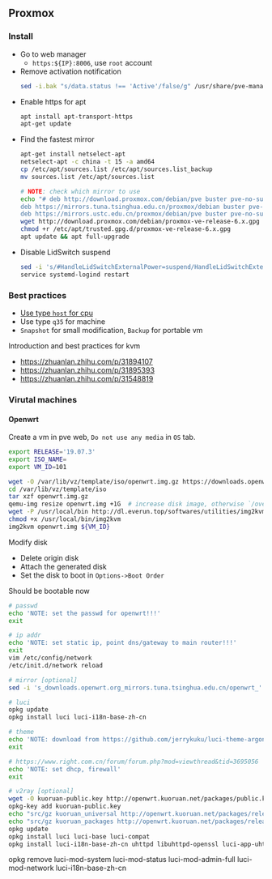 ## Proxmox

### Install 

- Go to web manager
    - `https:${IP}:8006`, use `root` account
- Remove activation notification
    ```sh
    sed -i.bak "s/data.status !== 'Active'/false/g" /usr/share/pve-manager/js/pvemanagerlib.js
    ```
- Enable https for apt
    ```sh
    apt install apt-transport-https
    apt-get update
    ```
- Find the fastest mirror
    ```sh
    apt-get install netselect-apt
    netselect-apt -c china -t 15 -a amd64
    cp /etc/apt/sources.list /etc/apt/sources.list_backup
    mv sources.list /etc/apt/sources.list

    # NOTE: check which mirror to use
    echo "# deb http://download.proxmox.com/debian/pve buster pve-no-subscription
    deb https://mirrors.tuna.tsinghua.edu.cn/proxmox/debian buster pve-no-subscription
    deb https://mirrors.ustc.edu.cn/proxmox/debian/pve buster pve-no-subscription" > /etc/apt/sources.list.d/pve-install-repo.list
    wget http://download.proxmox.com/debian/proxmox-ve-release-6.x.gpg -O /etc/apt/trusted.gpg.d/proxmox-ve-release-6.x.gpg
    chmod +r /etc/apt/trusted.gpg.d/proxmox-ve-release-6.x.gpg
    apt update && apt full-upgrade
    ```
- Disable LidSwitch suspend
    ```sh
    sed -i 's/#HandleLidSwitchExternalPower=suspend/HandleLidSwitchExternalPower=ignore/g' /etc/systemd/logind.conf
    service systemd-logind restart
    ```

### Best practices


- [Use type `host` for cpu]()
- Use type `q35` for machine
- `Snapshot` for small modification, `Backup` for portable vm

Introduction and best practices for kvm
- https://zhuanlan.zhihu.com/p/31894107
- https://zhuanlan.zhihu.com/p/31895393
- https://zhuanlan.zhihu.com/p/31548819

### Virutal machines

#### Openwrt

Create a vm in pve web, `Do not use any media` in `OS` tab.

```sh
export RELEASE='19.07.3'
export ISO_NAME=
export VM_ID=101

wget -O /var/lib/vz/template/iso/openwrt.img.gz https://downloads.openwrt.org/releases/${RELEASE}/targets/x86/64/openwrt-${RELEASE}-x86-64-combined-squashfs.img.gz
cd /var/lib/vz/template/iso
tar xzf openwrt.img.gz
qemu-img resize openwrt.img +1G  # increase disk image, otherwise `/overlay` is too small
wget -P /usr/local/bin http://dl.everun.top/softwares/utilities/img2kvm/img2kvm
chmod +x /usr/local/bin/img2kvm
img2kvm openwrt.img ${VM_ID}
```

Modify disk
- Delete origin disk
- Attach the generated disk
- Set the disk to boot in `Options->Boot Order`

Should be bootable now
```sh
# passwd
echo 'NOTE: set the passwd for openwrt!!!'
exit

# ip addr
echo 'NOTE: set static ip, point dns/gateway to main router!!!'
exit
vim /etc/config/network
/etc/init.d/network reload

# mirror [optional]
sed -i 's_downloads.openwrt.org_mirrors.tuna.tsinghua.edu.cn/openwrt_' /etc/opkg/distfeeds.conf

# luci
opkg update
opkg install luci luci-i18n-base-zh-cn

# theme
echo 'NOTE: download from https://github.com/jerrykuku/luci-theme-argon/releases'
exit

# https://www.right.com.cn/forum/forum.php?mod=viewthread&tid=3695056
echo 'NOTE: set dhcp, firewall'
exit

# v2ray [optional]
wget -O kuoruan-public.key http://openwrt.kuoruan.net/packages/public.key
opkg-key add kuoruan-public.key
echo "src/gz kuoruan_universal http://openwrt.kuoruan.net/packages/releases/all" >> /etc/opkg/customfeeds.conf
echo "src/gz kuoruan_packages http://openwrt.kuoruan.net/packages/releases/$(. /etc/openwrt_release ; echo $DISTRIB_ARCH)" >> /etc/opkg/customfeeds.conf
opkg update
opkg install luci luci-base luci-compat
opkg install luci-i18n-base-zh-cn uhttpd libuhttpd-openssl luci-app-uhttpd luci-i18n-uhttpd-zh-cn ip-full ipset iptables-mod-tproxy iptables-mod-nat-extra libpthread coreutils-base64 ca-bundle curl vim-full vim-runtime v2ray-core luci-app-v2ray luci-i18n-v2ray-zh-cn
```

opkg remove luci-mod-system luci-mod-status luci-mod-admin-full luci-mod-network luci-i18n-base-zh-cn
